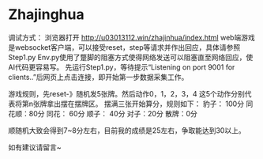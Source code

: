 # Zhajinghua

调试方式：
浏览器打开 http://u03013112.win/zhajinhua/index.html
web端游戏是websocket客户端，可以接受reset，step等请求并作出回应，具体请参照Step1.py
Env.py使用了蹩脚的阻塞方式使得网络发送可以阻塞直至网络回应，使AI代码更容易写。
先运行Step1.py，等待提示“Listening on port 9001 for clients..”后网页上点击连接，即开始第一步数据采集工作。

游戏规则，先reset-》随机发5张牌。然后动作0，1，2，3，4 这5个动作分别代表将第n张牌拿出摆在摆牌区。
摆满三张开始算分，规则如下：
豹子：  100分
同花顺：80分
同花： 60分
顺子： 40分
对子：20分
散牌：0分

顺随机大致会得到7~8分左右，目前我的成绩是25左右，争取能达到30以上。

如有建议请留言~

